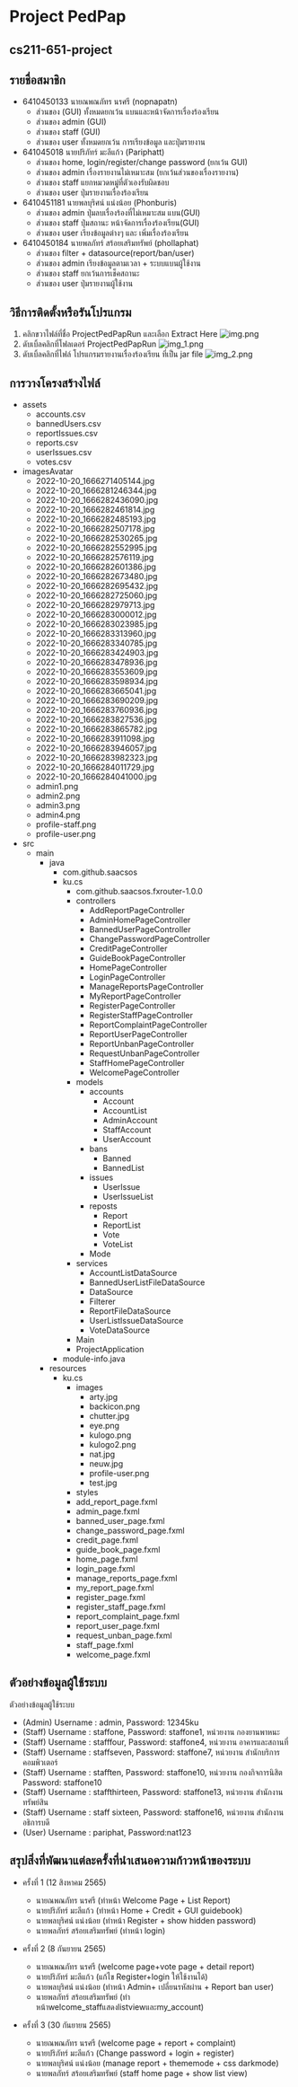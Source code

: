 # Project PedPap
## cs211-651-project

## รายชื่อสมาชิก
* 6410450133 นายณพณภัทร นรศรี (nopnapatn)
    * ส่วนของ (GUI) ทั้งหมดยกเว้น แบนและหน้าจัดการเรื่องร้องเรียน
    * ส่วนของ admin (GUI)
    * ส่วนของ staff (GUI)  
    * ส่วนของ user  ทั้งหมดยกเว้น การเรียงข้อมูล และปุ่มรายงาน
* 641045018 นายปริภัทร์ มะลีแก้ว (Pariphatt)
    * ส่วนของ home, login/register/change password (ยกเว้น GUI) 
    * ส่วนของ admin เรื่องรายงานไม่เหมาะสม (ยกเว้นส่วนของเรื่องรายงาน)
    * ส่วนของ staff แยกหมวดหมู่ที่ตัวเองรับผิดชอบ
    * ส่วนของ user  ปุ่มรายงานเรื่องร้องเรียน
* 6410451181 นายพลบุริศน์ แน่งน้อย (Phonburis)
    * ส่วนของ admin ปุ่มลบเรื่องร้องที่ไม่เหมาะสม แบน(GUI)
    * ส่วนของ staff ปุ่มสถานะ หน้าจัดการเรื่องร้องเรียน(GUI)
    * ส่วนของ user  เรียงข้อมูลต่างๆ และ เพิ่มเรื่องร้องเรียน
* 6410450184 นายพลภัทร์ สร้อยเสริมทรัพย์ (phollaphat)
    * ส่วนของ filter + datasource(report/ban/user)
    * ส่วนของ admin เรียงข้อมูลตามเวลา + ระบบแบนผู้ใช้งาน
    * ส่วนของ staff ยกเว้นการเช็คสถานะ
    * ส่วนของ user  ปุ่มรายงานผู้ใช้งาน

## วิธีการติดตั้งหรือรันโปรแกรม
1) คลิกขวาไฟล์ที่ชื่อ ProjectPedPapRun และเลือก Extract Here 
![img.png](img.png)
2) ดับเบิ้ลคลิกที่โฟลเดอร์ ProjectPedPapRun
![img_1.png](img_1.png)
3) ดับเบิ้ลคลิกที่ไฟล์ โปรแกรมรายงานเรื่องร้องเรียน ที่เป็น jar file
![img_2.png](img_2.png)
## การวางโครงสร้างไฟล์
- assets
    - accounts.csv
    - bannedUsers.csv      
    - reportIssues.csv     
    - reports.csv
    - userIssues.csv
    - votes.csv
- imagesAvatar
    - 2022-10-20_1666271405144.jpg 
    - 2022-10-20_1666281246344.jpg
    - 2022-10-20_1666282436090.jpg
    - 2022-10-20_1666282461814.jpg
    - 2022-10-20_1666282485193.jpg
    - 2022-10-20_1666282507178.jpg
    - 2022-10-20_1666282530265.jpg
    - 2022-10-20_1666282552995.jpg
    - 2022-10-20_1666282576119.jpg
    - 2022-10-20_1666282601386.jpg
    - 2022-10-20_1666282673480.jpg
    - 2022-10-20_1666282695432.jpg
    - 2022-10-20_1666282725060.jpg
    - 2022-10-20_1666282979713.jpg
    - 2022-10-20_1666283000012.jpg
    - 2022-10-20_1666283023985.jpg
    - 2022-10-20_1666283313960.jpg
    - 2022-10-20_1666283340785.jpg
    - 2022-10-20_1666283424903.jpg
    - 2022-10-20_1666283478936.jpg
    - 2022-10-20_1666283553609.jpg
    - 2022-10-20_1666283598934.jpg
    - 2022-10-20_1666283665041.jpg
    - 2022-10-20_1666283690209.jpg
    - 2022-10-20_1666283760936.jpg
    - 2022-10-20_1666283827536.jpg
    - 2022-10-20_1666283865782.jpg
    - 2022-10-20_1666283911098.jpg
    - 2022-10-20_1666283946057.jpg
    - 2022-10-20_1666283982323.jpg
    - 2022-10-20_1666284011729.jpg
    - 2022-10-20_1666284041000.jpg
    - admin1.png
    - admin2.png
    - admin3.png
    - admin4.png
    - profile-staff.png
    - profile-user.png
- src
    - main
        - java
            - com.github.saacsos
            - ku.cs
                - com.github.saacsos.fxrouter-1.0.0
                - controllers
                    - AddReportPageController         
                    - AdminHomePageController         
                    - BannedUserPageController         
                    - ChangePasswordPageController     
                    - CreditPageController             
                    - GuideBookPageController          
                    - HomePageController              
                    - LoginPageController              
                    - ManageReportsPageController      
                    - MyReportPageController        
                    - RegisterPageController         
                    - RegisterStaffPageController    
                    - ReportComplaintPageController    
                    - ReportUserPageController        
                    - ReportUnbanPageController        
                    - RequestUnbanPageController       
                    - StaffHomePageController          
                    - WelcomePageController
                - models
                    - accounts            
                        - Account
                        - AccountList
                        - AdminAccount
                        - StaffAccount
                        - UserAccount
                    - bans                
                        - Banned
                        - BannedList
                    - issues             
                        - UserIssue
                        - UserIssueList   
                    - reposts
                        - Report
                        - ReportList
                        - Vote
                        - VoteList
                    - Mode
                - services
                    - AccountListDataSource
                    - BannedUserListFileDataSource
                    - DataSource
                    - Filterer
                    - ReportFileDataSource
                    - UserListIssueDataSource
                    - VoteDataSource
                - Main
                - ProjectApplication
            - module-info.java
        - resources
            - ku.cs
                - images
                    - arty.jpg
                    - backicon.png
                    - chutter.jpg
                    - eye.png
                    - kulogo.png
                    - kulogo2.png
                    - nat.jpg
                    - neuw.jpg
                    - profile-user.png
                    - test.jpg
                - styles
                - add_report_page.fxml         
                - admin_page.fxml             
                - banned_user_page.fxml    
                - change_password_page.fxml     
                - credit_page.fxml            
                - guide_book_page.fxml       
                - home_page.fxml             
                - login_page.fxml               
                - manage_reports_page.fxml      
                - my_report_page.fxml        
                - register_page.fxml           
                - register_staff_page.fxml      
                - report_complaint_page.fxml   
                - report_user_page.fxml         
                - request_unban_page.fxml       
                - staff_page.fxml               
                - welcome_page.fxml             

## ตัวอย่างข้อมูลผู้ใช้ระบบ
ตัวอย่างข้อมูลผู้ใช้ระบบ
* (Admin)  Username : admin,         Password: 12345ku
* (Staff)  Username : staffone,      Password: staffone1,  หน่วยงาน กองยานพาหนะ
* (Staff)  Username : stafffour,     Password: staffone4,  หน่วยงาน อาคารและสถานที่ 
* (Staff)  Username : staffseven,    Password: staffone7,  หน่วยงาน สำนักบริการคอมพิวเตอร์ 
* (Staff)  Username : stafften,      Password: staffone10, หน่วยงาน กองกิจการนิสิต Password: staffone10
* (Staff)  Username : staffthirteen, Password: staffone13, หน่วยงาน สำนักงานทรัพย์สิน  
* (Staff)  Username : staff sixteen, Password: staffone16, หน่วยงาน สำนักงานอธิการบดี
* (User)   Username : pariphat,      Password:nat123

## สรุปสิ่งที่พัฒนาแต่ละครั้งที่นำเสนอความก้าวหน้าของระบบ
* ครั้งที่ 1 (12 สิงหาคม 2565)
    * นายณพณภัทร นรศรี (ทำหน้า Welcome Page + List Report)
    * นายปริภัทร์ มะลีแก้ว (ทำหน้า Home + Credit + GUI guidebook)
    * นายพลบุริศน์ แน่งน้อย (ทำหน้า Register + show hidden password)
    * นายพลภัทร์ สร้อยเสริมทรัพย์ (ทำหน้า login)

* ครั้งที่ 2 (8 กันยายน 2565)
    * นายณพณภัทร นรศรี (welcome page+vote page + detail report)
    * นายปริภัทร์ มะลีแก้ว (แก้ไข Register+login ให้ใช้งานได้)
    * นายพลบุริศน์ แน่งน้อย (ทำหน้า Admin+ เปลี่ยนรหัสผ่าน + Report ban user)
    * นายพลภัทร์ สร้อยเสริมทรัพย์ (ทำหน้าwelcome_staffแสดงlistviewและmy_account)

* ครั้งที่ 3 (30 กันยายน 2565)
    * นายณพณภัทร นรศรี (welcome page + report + complaint)
    * นายปริภัทร์ มะลีแก้ว (Change password + login + register)
    * นายพลบุริศน์ แน่งน้อย (manage report + thememode + css darkmode)
    * นายพลภัทร์ สร้อยเสริมทรัพย์ (staff home page + show list view)

